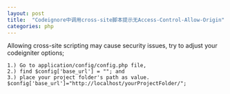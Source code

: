```yaml
---
layout: post
title:  "Codeignore中调用cross-site脚本提示无Access-Control-Allow-Origin"
categories: php
---
```


Allowing cross-site scripting may cause security issues, try to adjust your codeigniter options;

	1.) Go to application/config/config.php file, 
	2.) find $config['base_url'] = ""; and 
	3.) place your project folder's path as value. $config['base_url']="http://localhost/yourProjectFolder/";

